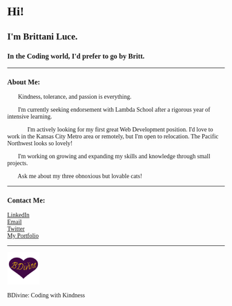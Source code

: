 <span style="font-family:Rockwell">

# Hi! 👋

<!--
**c0derbr1t/c0derbr1t** is a ✨ _special_ ✨ repository because its `README.md` (this file) appears on your GitHub profile.

Here are some ideas to get you started:

- 🔭 I’m currently working on ...
- 🌱 I’m currently learning ...
- 👯 I’m looking to collaborate on ...
- 🤔 I’m looking for help with ...
- 💬 Ask me about ...
- 📫 How to reach me: ...
- 😄 Pronouns: ...
- ⚡ Fun fact: ...
-->

## I'm Brittani Luce. 

### In the Coding world, I'd prefer to go by Britt.

-----
### About Me:

💜 &nbsp;&nbsp; Kindness, tolerance, and passion is everything.

🤯 &nbsp;&nbsp; I'm currently seeking endorsement with Lambda School after a rigorous year of intensive learning.

👩🏻‍💻 &nbsp;&nbsp; I'm actively looking for my first great Web Development position. I'd love to work in the Kansas City Metro area or remotely, but I'm open to relocation. The Pacific Northwest looks so lovely!

🌱 &nbsp;&nbsp;  I'm working on growing and expanding my skills and knowledge through small projects.

💬 &nbsp;&nbsp; Ask me about my three obnoxious but lovable cats!

-----
### Contact Me:

[LinkedIn](http://github.com)  
[Email](brittanidivine@gmail.com)  
[Twitter](https://twitter.com/home)  
[My Portfolio](https://brittaniluce.me/)  

-----  

<img
    src="img/BDivineLogo.png"
    alt="BDivine Logo: Purple Heart with Yellow Text"
    width=75
/>  

BDivine: Coding with Kindness

<!-- ![BDivine Logo](img/BDivineLogo.png) -->

</span>
